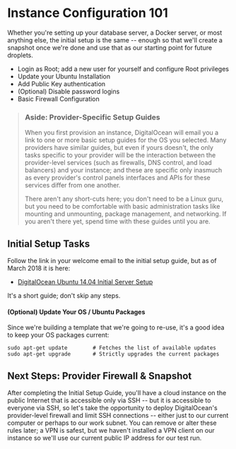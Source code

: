 # Instance Configuration 101

Whether you're setting up your database server, a Docker server, or most anything else, the initial setup is the same -- enough so that we'll create a snapshot once we're done and use that as our starting point for future droplets.

* Login as Root; add a new user for yourself and configure Root privileges
* Update your Ubuntu Installation
* Add Public Key authentication
* \(Optional\) Disable password logins
* Basic Firewall Configuration

> ### Aside: Provider-Specific Setup Guides
>
> When you first provision an instance, DigitalOcean will email you a link to one or more basic setup guides for the OS you selected. Many providers have similar guides, but even if yours doesn't, the only tasks specific to your provider will be the interaction between the provider-level services \(such as firewalls, DNS control, and load balancers\) and your instance; and these are specific only inasmuch as every provider's control panels interfaces and APIs for these services differ from one another.
>
> There aren't any short-cuts here; you don't need to be a Linux guru, but you need to be comfortable with basic administration tasks like mounting and unmounting, package management, and networking. If you aren't there yet, spend time with these guides until you are.

## Initial Setup Tasks

Follow the link in your welcome email to the initial setup guide, but as of March 2018 it is here:

* [DigitalOcean Ubuntu 14.04 Initial Server Setup](https://www.digitalocean.com/community/tutorials/initial-server-setup-with-ubuntu-16-04)

It's a short guide; don't skip any steps. 

#### \(Optional\) Update Your OS / Ubuntu Packages

Since we're building a template that we're going to re-use, it's a good idea to keep your OS packages current:

```
sudo apt-get update        # Fetches the list of available updates
sudo apt-get upgrade       # Strictly upgrades the current packages
```

## Next Steps: Provider Firewall & Snapshot 

After completing the Initial Setup Guide, you'll have a cloud instance on the public Internet that is accessible only via SSH -- but it is accessible to everyone via SSH, so let's take the opportunity to deploy DigitalOcean's provider-level firewall and limit SSH connections -- either just to our current computer or perhaps to our work subnet. You can remove or alter these rules later; a VPN is safest, but we haven't installed a VPN client on our instance so we'll use our current public IP address for our test run.

